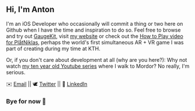 ## Hi, I'm Anton

I'm an iOS Developer who occasionally will commit a thing or two here on Github when I have the time and inspiration to do so. 
Feel free to browse and try out [GaugeKit](https://github.com/antonmartinsson/GaugeKit), visit [my website](https://antonmartinsson.com) or check out the [How to Play video for PlåtNiklas](https://www.youtube.com/watch?v=6-X0B4tnFPs), perhaps the world's first simultaneous AR + VR game I was part of creating during my time at KTH.

Or, if you don't care about development at all (why are you here?): Why not watch [my ten year old Youtube series](https://www.youtube.com/watch?v=a6tFNKJKxXY) where I walk to Mordor? No really, I'm serious.

✉️ [Email](mailto:antonm@rtinsson.com) || 🕊 [Twitter](https://twitter.com/antonmedstorta) || 💼 [LinkedIn](https://www.linkedin.com/in/antonmartinsson)

### Bye for now 👋
